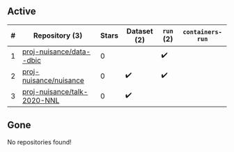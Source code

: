 ## Active
| # | Repository (3) | Stars | Dataset (2) | `run` (2) | `containers-run` |
| --- | --- | --- | --- | --- | --- |
| 1 | [proj-nuisance/data--dbic](https://github.com/proj-nuisance/data--dbic) | 0 |  | :heavy_check_mark: |  |
| 2 | [proj-nuisance/nuisance](https://github.com/proj-nuisance/nuisance) | 0 | :heavy_check_mark: | :heavy_check_mark: |  |
| 3 | [proj-nuisance/talk-2020-NNL](https://github.com/proj-nuisance/talk-2020-NNL) | 0 | :heavy_check_mark: |  |  |

## Gone
No repositories found!
